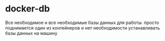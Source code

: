 # docker-db
Все необходимое и все необходимые базы данных для работы. просто поднимается один из контейнеров и нет необходимости устанавливать базы данных на машину


